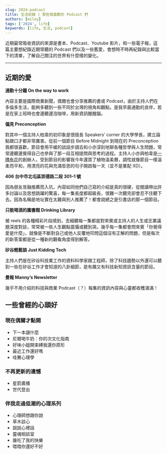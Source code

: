 ```yaml
---
slug: 2024-podcast
title: 生活紀錄 | 那些我喜歡的 Podcast 們
authors: [miley]
tags: ['2024', life]
keywords: [life, 生活, podcast]
---
```


近期最常吸收資訊的來源是書本、Podcast、Youtube 影片，和一些電子報，這篇主要想紀錄近期常聽的 Podcast 們以及一些舊愛，會想時不時再紀錄與比較當下的清單，了解自己關注的世界有什麼樣的變化。

<!--truncate-->
---

## 近期的愛

**通勤十分鐘 On the way to work**

內容主要是國際商業新聞，偶爾也會分享推薦的書或 Podcast，由於主持人們在多倫多生活，能夠多聽到一些不同於台灣的視角和觀點。是我早晨通勤的良伴，若是在家上班時也會邊聽邊泡咖啡，用新資訊醒醒腦。

**偏見 Preconception**

對其中一個主持人柏韋的初印象是很擅長 Speakers’ corner 的大學學長，建立論點跟口才都非常厲害。從前一個節目 Before Midnight 到現在的 Preconception 我都很喜歡，節目會用平緩的談話步調去和小亦深刻地聊各種哲學與人生問題，常常邊聽邊覺得自己也參與了那一段互相提問與思考的過程。主持人小亦與柏韋是[一隅有花](https://yiyu.florist/)的創辦人，受到節目的影響我今年還買了植物溫柔曆，調性就像節目一樣溫柔而平和，用漂亮的花與充滿哲思的句子開啟每一天（並不是業配 XD）。

**406 台中市北屯區崇德路二段 301–1 號**

因為朋友昱融推薦而入坑，內容如同他們自己寫的介紹是真的很硬，從閱讀帶出許多討論以及思想跳躍的驚喜，每一集長度都超級長，很難一次聽完卻會忍不住聽下去。因為名稱是地址實在太難與別人推薦了！都會說總之是引書店的那一個節目。

**只能喝酒的圖書館 Drinking Library**

被 reels 的各種精彩片段燒到，去細聽每一集都是對來賓或主持人的人生或志業議題深度對談，常常被一些人生觀點震懾或聽到哭。幾乎每一集都會問來賓「你覺得愛是什麼」，就像是不斷對自己或他人反覆地叩問這個沒有正解的問題，但是每次的新答案都是從一種新的觀看角度得到解答。

**矽谷輕鬆談 Just Kidding Tech**

主持人們是在矽谷科技業工作的資料科學家跟工程師，除了科技趨勢以外還可以聽到一些在矽谷工作才會知道的八卦細節，是有趣又有科技新知資訊含量的節目。

**曼報 Manny’s Newsletter**

幾乎不用介紹的科技與商業 Podcast（？）每集的資訊內容與心靈都收穫滿滿！

## 一些曾經的心頭好

### 現在偶爾才點開

*   下一本讀什麼
*   尼爾喝牛奶：你的次文化指南
*   好味小姐開束縛我還你原形
*   最近工作還好嗎
*   哇賽心理學

### 不再更新的遺憾

*   星箭廣播
*   世代登出

### 伴我走過低潮的心理系列

*   心理師想跟你說
*   草木談心
*   說說心裡話
*   靈魂相談室
*   誰吃了我的快樂
*   喂喂你還好不好
